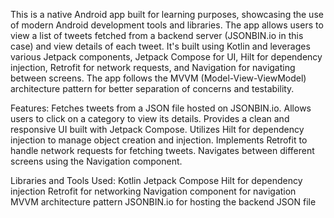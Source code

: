 This is a native Android app built for learning purposes, showcasing the use of modern Android development tools and libraries. The app allows users to view a list of tweets fetched from a backend server (JSONBIN.io in this case) and view details of each tweet. It's built using Kotlin and leverages various Jetpack components, Jetpack Compose for UI, Hilt for dependency injection, Retrofit for network requests, and Navigation for navigating between screens. The app follows the MVVM (Model-View-ViewModel) architecture pattern for better separation of concerns and testability.

Features:
Fetches tweets from a JSON file hosted on JSONBIN.io.
Allows users to click on a category to view its details.
Provides a clean and responsive UI built with Jetpack Compose.
Utilizes Hilt for dependency injection to manage object creation and injection.
Implements Retrofit to handle network requests for fetching tweets.
Navigates between different screens using the Navigation component.


Libraries and Tools Used:
Kotlin
Jetpack Compose
Hilt for dependency injection
Retrofit for networking
Navigation component for navigation
MVVM architecture pattern
JSONBIN.io for hosting the backend JSON file